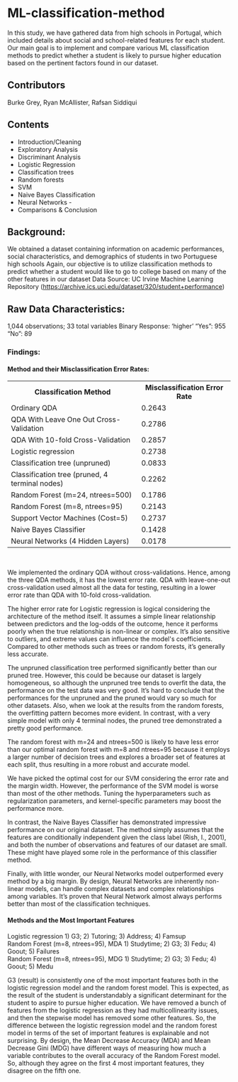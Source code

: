 # ML-classification-method
In this study, we have gathered data from high schools in Portugal, which included details about social and school-related features for each student. Our main goal is to implement and compare various ML classification methods to predict whether a student is likely to pursue higher education based on the pertinent factors found in our dataset.  

## Contributors
Burke Grey, Ryan McAllister, Rafsan Siddiqui

## Contents
- Introduction/Cleaning 
- Exploratory Analysis
- Discriminant Analysis
- Logistic Regression
- Classification trees
- Random forests
- SVM 
- Naive Bayes Classification
- Neural Networks -
- Comparisons & Conclusion

## Background:
We obtained a dataset containing information on academic performances, social characteristics, and demographics of students in two Portuguese high schools Again, our objective is to utilize classification methods to predict whether a student would like to go to college based on many of the other features in our dataset Data Source: UC Irvine Machine Learning Repository (https://archive.ics.uci.edu/dataset/320/student+performance)

## Raw Data Characteristics:
1,044 observations; 33 total variables 
Binary Response: ‘higher’ “Yes”: 955 “No”: 89 

### Findings:
#### Method	and their Misclassification Error Rates:  <br>
<table>
  <tr>
    <th>Classification Method</th>
    <th>Misclassification Error Rate</th>
  </tr>
  <tr>
    <td>Ordinary QDA</td>
    <td>0.2643</td>
  </tr>
  <tr>
    <td>QDA With Leave One Out Cross-Validation</td>
    <td>0.2786</td>
  </tr>
    <tr>
    <td>QDA With 10-fold Cross-Validation	 </td> 
    <td>0.2857</td>
  </tr>
    <tr>
    <td>Logistic regression</td>
    <td>0.2738</td>
  </tr>
    <tr>
    <td>Classification tree (unpruned) 	</td>
    <td>0.0833</td>
  </tr>
    <tr>
    <td>Classification tree (pruned, 4 terminal nodes)	</td>
    <td>0.2262</td>
  </tr>
    <tr>
    <td>Random Forest (m=24, ntrees=500)	</td>
    <td>0.1786</td>
  </tr>
    <tr>
    <td>Random Forest (m=8, ntrees=95)	</td>
    <td>0.2143 </td>
  </tr>
    <tr>
    <td>Support Vector Machines (Cost=5) 	</td>
    <td>0.2737</td>
  </tr>
    </tr>
    <tr>
    <td>Naive Bayes Classifier	  	</td>
    <td>0.1428</td>
  </tr>
    </tr>
    <tr>
    <td>Neural Networks (4 Hidden Layers)	</td>
    <td>0.0178</td>
  </tr>
  
</table>
 		 <br>


We implemented the ordinary QDA without cross-validations. Hence, among the three QDA methods, it has the lowest error rate. QDA with leave-one-out cross-validation used almost all the data for testing, resulting in a lower error rate than QDA with 10-fold cross-validation. 

The higher error rate for Logistic regression is logical considering the architecture of the method itself. It assumes a simple linear relationship between predictors and the log-odds of the outcome, hence it performs poorly when the true relationship is non-linear or complex. It’s also sensitive to outliers, and extreme values can influence the model's coefficients. Compared to other methods such as trees or random forests, it’s generally less accurate. 

The unpruned classification tree performed significantly better than our pruned tree. However, this could be because our dataset is largely homogeneous, so although the unpruned tree tends to overfit the data, the performance on the test data was very good. It’s hard to conclude that the performances for the unpruned and the pruned would vary so much for other datasets. Also, when we look at the results from the random forests, the overfitting pattern becomes more evident. In contrast, with a very simple model with only 4 terminal nodes, the pruned tree demonstrated a pretty good performance.   

The random forest with m=24 and ntrees=500 is likely to have less error than our optimal random forest with m=8 and ntrees=95 because it employs a larger number of decision trees and explores a broader set of features at each split, thus resulting in a more robust and accurate model. 

We have picked the optimal cost for our SVM considering the error rate and the margin width. However, the performance of the SVM model is worse than most of the other methods. Tuning the hyperparameters such as regularization parameters, and kernel-specific parameters may boost the performance more.
 
In contrast, the Naive Bayes Classifier has demonstrated impressive performance on our original dataset. The method simply assumes that the features are conditionally independent given the class label (Rish, I., 2001), and both the number of observations and features of our dataset are small. These might have played some role in the performance of this classifier method. 

Finally, with little wonder, our Neural Networks model outperformed every method by a big margin. By design, Neural Networks are inherently non-linear models, can handle complex datasets and complex relationships among variables. It’s proven that Neural Network almost always performs better than most of the classification techniques.

#### Methods and the Most Important Features <br>
Logistic regression 	1) G3; 2) Tutoring; 3) Address; 4) Famsup <br>
Random Forest (m=8, ntrees=95), MDA	1) Studytime; 2) G3; 3) Fedu; 4) Goout; 5) Failures <br>
Random Forest (m=8, ntrees=95), MDG	1) Studytime; 2) G3; 3) Fedu; 4) Goout; 5) Medu <br>

G3 (result) is consistently one of the most important features both in the logistic regression model and the random forest model. This is expected, as the result of the student is understandably a significant determinant for the student to aspire to pursue higher education. We have removed a bunch of features from the logistic regression as they had multicollinearity issues, and then the stepwise model has removed some other features. So, the difference between the logistic regression model and the random forest model in terms of the set of important features is explainable and not surprising. By design, the Mean Decrease Accuracy (MDA) and Mean Decrease Gini (MDG) have different ways of measuring how much a variable contributes to the overall accuracy of the Random Forest model. So, although they agree on the first 4 most important features, they disagree on the fifth one. 

